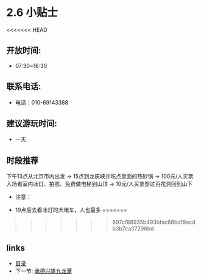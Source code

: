 # 2.6 小贴士

<<<<<<< HEAD
## 开放时间:

* 07:30~16:30

## 联系电话:

* 电话：010-69143388

## 建议游玩时间:

* 一天

## 时段推荐

下午13点从北京市内出发 -> 15点到龙庆峡并吃点里面的热砂锅 -> 100元/人买票入场看室内冰灯、拍照、免费做电梯到山顶 -> 10元/人买票穿过百花洞回到山下

* 注意：
 - 19点后去看冰灯的大堵车，人也最多
=======

>>>>>>> 697cf88935b493bfac66bdf9acdb3b7ca07296bd

## links
  * [目录](<preface.md>)
  * 下一节: [承德兴隆九龙潭](<03.0.md>)